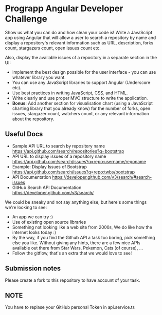 # Prograpp Angular Developer Challenge

Show us what you can do and how clean your code is! Write a JavaScript app using Angular that will allow a user to search a repository by name and display a repository's relevant information such as URL, description, forks count, stargazers count, open issues count etc.

Also, display the available issues of a repository in a separate section in the UI:

- Implement the best design possible for the user interface - you can use whatever library you want.
- You can use any JavaScript libraries to support Angular (Underscore etc).
- Use best practices in writing JavaScript, CSS, and HTML.
- Write clearly and use proper MVC structure to write the application.
- **Bonus**: Add another section for visualisation chart (using a JavaScript charting library that you already know) for the number of forks, open issues, stargazer count, watchers count, or any relevant information about the repository.

## Useful Docs

- Sample API URL to search by repository name https://api.github.com/search/repositories?q=bootstrap
- API URL to display issues of a repository name https://api.github.com/search/issues?q=repo:username/reponame
- Example: Display Issues of Bootstrap https://api.github.com/search/issues?q=repo:twbs/bootstrap
- API Documentation https://developer.github.com/v3/search/#search-issues
- GitHub Search API Documentation https://developer.github.com/v3/search/

We could be sneaky and not say anything else, but here's some things we're looking to see:

- An app we can try :)
- Use of existing open source libraries
- Something not looking like a web site from 2000s, We do like how the internet looks today :)
- By the way, if you find the Github API a task too boring, pick something else you like. Without giving any hints, there are a few nice APIs available out there from Star Wars, Pokemon, Cats (of course), ...
- Follow the gitflow, that's an extra that we would love to see!

## Submission notes

Please create a fork to this repository to have account of your task.

## NOTE

You have to replase your GitHub personal Token in api.service.ts
